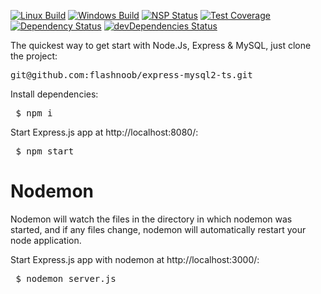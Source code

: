 <p><a target="_blank" rel="noopener noreferrer" href="https://camo.githubusercontent.com/c9a7d3746b4a88244204de63cbfedfe919e1c36b/68747470733a2f2f696d672e736869656c64732e696f2f62616467652f4c696e75782d70617373696e672d627269676874677265656e2e737667"><img src="https://camo.githubusercontent.com/c9a7d3746b4a88244204de63cbfedfe919e1c36b/68747470733a2f2f696d672e736869656c64732e696f2f62616467652f4c696e75782d70617373696e672d627269676874677265656e2e737667" alt="Linux Build" data-canonical-src="https://img.shields.io/badge/Linux-passing-brightgreen.svg" style="max-width:100%;"></a>
<a target="_blank" rel="noopener noreferrer" href="https://camo.githubusercontent.com/ec6a9a9dc86c0b996ea6036ebf12da5c6178e201/68747470733a2f2f696d672e736869656c64732e696f2f62616467652f57696e646f77732d70617373696e672d627269676874677265656e2e737667"><img src="https://camo.githubusercontent.com/ec6a9a9dc86c0b996ea6036ebf12da5c6178e201/68747470733a2f2f696d672e736869656c64732e696f2f62616467652f57696e646f77732d70617373696e672d627269676874677265656e2e737667" alt="Windows Build" data-canonical-src="https://img.shields.io/badge/Windows-passing-brightgreen.svg" style="max-width:100%;"></a>
<a target="_blank" rel="noopener noreferrer" href="https://camo.githubusercontent.com/130478169ed9eafdb611602232969201777fdaf6/68747470733a2f2f696d672e736869656c64732e696f2f62616467652f6e73702d6e6f5f6b6e6f776e5f76756c6e732d626c75652e737667"><img src="https://camo.githubusercontent.com/130478169ed9eafdb611602232969201777fdaf6/68747470733a2f2f696d672e736869656c64732e696f2f62616467652f6e73702d6e6f5f6b6e6f776e5f76756c6e732d626c75652e737667" alt="NSP Status" data-canonical-src="https://img.shields.io/badge/nsp-no_known_vulns-blue.svg" style="max-width:100%;"></a>
<a target="_blank" rel="noopener noreferrer" href="https://camo.githubusercontent.com/2794f4681fea92b30572a3c51d1d0e59458bd291/68747470733a2f2f696d672e736869656c64732e696f2f636f766572616c6c732f657870726573736a732f657870726573732f6d61737465722e737667"><img src="https://camo.githubusercontent.com/2794f4681fea92b30572a3c51d1d0e59458bd291/68747470733a2f2f696d672e736869656c64732e696f2f636f766572616c6c732f657870726573736a732f657870726573732f6d61737465722e737667" alt="Test Coverage" data-canonical-src="https://img.shields.io/coveralls/expressjs/express/master.svg" style="max-width:100%;"></a>
<a target="_blank" rel="noopener noreferrer" href="https://camo.githubusercontent.com/4f2a1913d6f65ab2076982accfb8e0863ee84862/68747470733a2f2f696d672e736869656c64732e696f2f62616467652f646570656e64656e636965732d75705f746f5f646174652d627269676874677265656e2e737667"><img src="https://camo.githubusercontent.com/4f2a1913d6f65ab2076982accfb8e0863ee84862/68747470733a2f2f696d672e736869656c64732e696f2f62616467652f646570656e64656e636965732d75705f746f5f646174652d627269676874677265656e2e737667" alt="Dependency Status" data-canonical-src="https://img.shields.io/badge/dependencies-up_to_date-brightgreen.svg" style="max-width:100%;"></a>
<a target="_blank" rel="noopener noreferrer" href="https://camo.githubusercontent.com/77e064de50424a5afd96adac3802c27bac666746/68747470733a2f2f696d672e736869656c64732e696f2f62616467652f646576646570656e64656e636965732d75705f746f5f646174652d79656c6c6f772e737667"><img src="https://camo.githubusercontent.com/77e064de50424a5afd96adac3802c27bac666746/68747470733a2f2f696d672e736869656c64732e696f2f62616467652f646576646570656e64656e636965732d75705f746f5f646174652d79656c6c6f772e737667" alt="devDependencies Status" data-canonical-src="https://img.shields.io/badge/devdependencies-up_to_date-yellow.svg" style="max-width:100%;"></a></p>


The quickest way to get start with Node.Js, Express & MySQL, just clone the project:

<pre>git@github.com:flashnoob/express-mysql2-ts.git</pre>

Install dependencies:

<pre> $ npm i</pre>
Start Express.js app at http://localhost:8080/:
<pre> $ npm start</pre>

<h1>Nodemon</h1>
Nodemon will watch the files in the directory in which nodemon was started, and if any files change, nodemon will automatically restart your node application.

Start Express.js app with nodemon at http://localhost:3000/:
<pre> $ nodemon server.js</pre>
